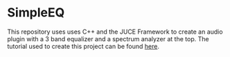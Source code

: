 # SimpleEQ

This repository uses uses C++ and the JUCE Framework to create an audio plugin with a 3 band equalizer and a spectrum analyzer at the top.  The tutorial used to create this project can be found [here](https://www.freecodecamp.org/news/learn-modern-cpp-by-building-an-audio-plugin/).
